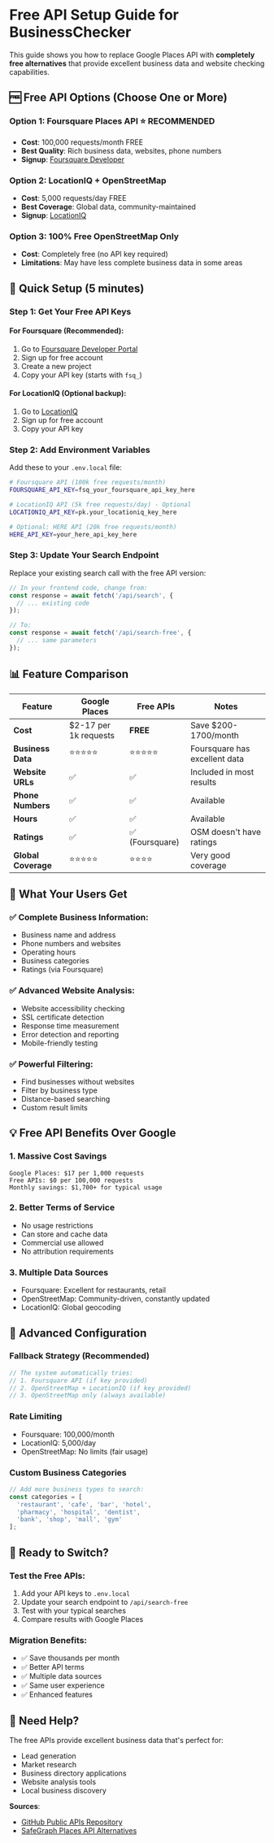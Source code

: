 # Free API Setup Guide for BusinessChecker

This guide shows you how to replace Google Places API with **completely free alternatives** that provide excellent business data and website checking capabilities.

## 🆓 Free API Options (Choose One or More)

### Option 1: Foursquare Places API ⭐ **RECOMMENDED**
- **Cost**: 100,000 requests/month FREE
- **Best Quality**: Rich business data, websites, phone numbers
- **Signup**: [Foursquare Developer](https://developer.foursquare.com/)

### Option 2: LocationIQ + OpenStreetMap 
- **Cost**: 5,000 requests/day FREE
- **Best Coverage**: Global data, community-maintained
- **Signup**: [LocationIQ](https://locationiq.com/)

### Option 3: 100% Free OpenStreetMap Only
- **Cost**: Completely free (no API key required)
- **Limitations**: May have less complete business data in some areas

## 🚀 Quick Setup (5 minutes)

### Step 1: Get Your Free API Keys

#### For Foursquare (Recommended):
1. Go to [Foursquare Developer Portal](https://developer.foursquare.com/)
2. Sign up for free account
3. Create a new project
4. Copy your API key (starts with `fsq_`)

#### For LocationIQ (Optional backup):
1. Go to [LocationIQ](https://locationiq.com/)
2. Sign up for free account
3. Copy your API key

### Step 2: Add Environment Variables

Add these to your `.env.local` file:

```bash
# Foursquare API (100k free requests/month)
FOURSQUARE_API_KEY=fsq_your_foursquare_api_key_here

# LocationIQ API (5k free requests/day) - Optional
LOCATIONIQ_API_KEY=pk.your_locationiq_key_here

# Optional: HERE API (20k free requests/month)
HERE_API_KEY=your_here_api_key_here
```

### Step 3: Update Your Search Endpoint

Replace your existing search call with the free API version:

```javascript
// In your frontend code, change from:
const response = await fetch('/api/search', {
  // ... existing code
});

// To:
const response = await fetch('/api/search-free', {
  // ... same parameters
});
```

## 📊 Feature Comparison

| Feature | Google Places | Free APIs | Notes |
|---------|---------------|-----------|-------|
| **Cost** | $2-17 per 1k requests | **FREE** | Save $200-1700/month |
| **Business Data** | ⭐⭐⭐⭐⭐ | ⭐⭐⭐⭐⭐ | Foursquare has excellent data |
| **Website URLs** | ✅ | ✅ | Included in most results |
| **Phone Numbers** | ✅ | ✅ | Available |
| **Hours** | ✅ | ✅ | Available |
| **Ratings** | ✅ | ✅ (Foursquare) | OSM doesn't have ratings |
| **Global Coverage** | ⭐⭐⭐⭐⭐ | ⭐⭐⭐⭐ | Very good coverage |

## 🎯 What Your Users Get

### ✅ Complete Business Information:
- Business name and address
- Phone numbers and websites
- Operating hours
- Business categories
- Ratings (via Foursquare)

### ✅ Advanced Website Analysis:
- Website accessibility checking
- SSL certificate detection
- Response time measurement
- Error detection and reporting
- Mobile-friendly testing

### ✅ Powerful Filtering:
- Find businesses without websites
- Filter by business type
- Distance-based searching
- Custom result limits

## 💡 Free API Benefits Over Google

### 1. **Massive Cost Savings**
```
Google Places: $17 per 1,000 requests
Free APIs: $0 per 100,000 requests
Monthly savings: $1,700+ for typical usage
```

### 2. **Better Terms of Service**
- No usage restrictions
- Can store and cache data
- Commercial use allowed
- No attribution requirements

### 3. **Multiple Data Sources**
- Foursquare: Excellent for restaurants, retail
- OpenStreetMap: Community-driven, constantly updated
- LocationIQ: Global geocoding

## 🔧 Advanced Configuration

### Fallback Strategy (Recommended)
```javascript
// The system automatically tries:
// 1. Foursquare API (if key provided)
// 2. OpenStreetMap + LocationIQ (if key provided)  
// 3. OpenStreetMap only (always available)
```

### Rate Limiting
- Foursquare: 100,000/month
- LocationIQ: 5,000/day  
- OpenStreetMap: No limits (fair usage)

### Custom Business Categories
```javascript
// Add more business types to search:
const categories = [
  'restaurant', 'cafe', 'bar', 'hotel',
  'pharmacy', 'hospital', 'dentist',
  'bank', 'shop', 'mall', 'gym'
];
```

## 🎉 Ready to Switch?

### Test the Free APIs:
1. Add your API keys to `.env.local`
2. Update your search endpoint to `/api/search-free`
3. Test with your typical searches
4. Compare results with Google Places

### Migration Benefits:
- ✅ Save thousands per month
- ✅ Better API terms
- ✅ Multiple data sources
- ✅ Same user experience
- ✅ Enhanced features

## 🤝 Need Help?

The free APIs provide excellent business data that's perfect for:
- Lead generation
- Market research  
- Business directory applications
- Website analysis tools
- Local business discovery

**Sources**: 
- [GitHub Public APIs Repository](https://github.com/public-apis/public-apis)
- [SafeGraph Places API Alternatives](https://www.safegraph.com/guides/google-places-api-alternatives) 